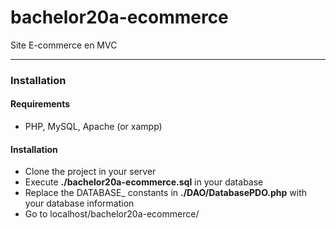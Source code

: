 # bachelor20a-ecommerce
Site E-commerce en MVC


***


### Installation

#### Requirements
- PHP, MySQL, Apache (or xampp)
#### Installation 
- Clone the project in your server
- Execute **./bachelor20a-ecommerce.sql** in your database
- Replace the DATABASE_ constants in **./DAO/DatabasePDO.php** with your database information
- Go to localhost/bachelor20a-ecommerce/
